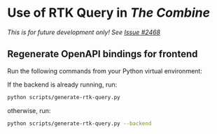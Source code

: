 # Use of RTK Query in _The Combine_

_This is for future development only! See [Issue #2468](https://github.com/sillsdev/TheCombine/issues/2468)_

## Regenerate OpenAPI bindings for frontend

Run the following commands from your Python virtual environment:

If the backend is already running, run:

```bash
python scripts/generate-rtk-query.py
```

otherwise, run:

```bash
python scripts/generate-rtk-query.py --backend
```
